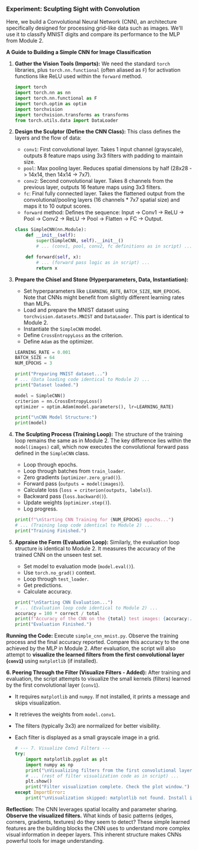 ### Experiment: Sculpting Sight with Convolution

Here, we build a Convolutional Neural Network (CNN), an architecture specifically designed for processing grid-like data such as images. We'll use it to classify MNIST digits and compare its performance to the MLP from Module 2.

**A Guide to Building a Simple CNN for Image Classification**

1.  **Gather the Vision Tools (Imports):**
    We need the standard `torch` libraries, plus `torch.nn.functional` (often aliased as `F`) for activation functions like ReLU used within the `forward` method.

    ```python
    import torch
    import torch.nn as nn
    import torch.nn.functional as F
    import torch.optim as optim
    import torchvision
    import torchvision.transforms as transforms
    from torch.utils.data import DataLoader
    ```

2.  **Design the Sculptor (Define the CNN Class):**
    This class defines the layers and the flow of data:

    - `conv1`: First convolutional layer. Takes 1 input channel (grayscale), outputs 8 feature maps using 3x3 filters with padding to maintain size.
    - `pool`: Max pooling layer. Reduces spatial dimensions by half (28x28 -> 14x14, then 14x14 -> 7x7).
    - `conv2`: Second convolutional layer. Takes 8 channels from the previous layer, outputs 16 feature maps using 3x3 filters.
    - `fc`: Final fully connected layer. Takes the flattened output from the convolutional/pooling layers (16 channels \* 7x7 spatial size) and maps it to 10 output scores.
    - `forward` method: Defines the sequence: Input -> Conv1 -> ReLU -> Pool -> Conv2 -> ReLU -> Pool -> Flatten -> FC -> Output.

    ```python
    class SimpleCNN(nn.Module):
        def __init__(self):
            super(SimpleCNN, self).__init__()
            # ... (conv1, pool, conv2, fc definitions as in script) ...

        def forward(self, x):
            # ... (forward pass logic as in script) ...
            return x
    ```

3.  **Prepare the Chisel and Stone (Hyperparameters, Data, Instantiation):**

    - Set hyperparameters like `LEARNING_RATE`, `BATCH_SIZE`, `NUM_EPOCHS`. Note that CNNs might benefit from slightly different learning rates than MLPs.
    - Load and prepare the MNIST dataset using `torchvision.datasets.MNIST` and `DataLoader`. This part is identical to Module 2.
    - Instantiate the `SimpleCNN` model.
    - Define `CrossEntropyLoss` as the criterion.
    - Define `Adam` as the optimizer.

    ```python
    LEARNING_RATE = 0.001
    BATCH_SIZE = 64
    NUM_EPOCHS = 3

    print("Preparing MNIST dataset...")
    # ... (Data loading code identical to Module 2) ...
    print("Dataset loaded.")

    model = SimpleCNN()
    criterion = nn.CrossEntropyLoss()
    optimizer = optim.Adam(model.parameters(), lr=LEARNING_RATE)

    print("\nCNN Model Structure:")
    print(model)
    ```

4.  **The Sculpting Process (Training Loop):**
    The structure of the training loop remains the same as in Module 2. The key difference lies within the `model(images)` call, which now executes the convolutional forward pass defined in the `SimpleCNN` class.

    - Loop through epochs.
    - Loop through batches from `train_loader`.
    - Zero gradients (`optimizer.zero_grad()`).
    - Forward pass (`outputs = model(images)`).
    - Calculate loss (`loss = criterion(outputs, labels)`).
    - Backward pass (`loss.backward()`).
    - Update weights (`optimizer.step()`).
    - Log progress.

    ```python
    print(f"\nStarting CNN Training for {NUM_EPOCHS} epochs...")
    # ... (Training loop code identical to Module 2) ...
    print("Training Finished.")
    ```

5.  **Appraise the Form (Evaluation Loop):**
    Similarly, the evaluation loop structure is identical to Module 2. It measures the accuracy of the trained CNN on the unseen test set.

    - Set model to evaluation mode (`model.eval()`).
    - Use `torch.no_grad()` context.
    - Loop through `test_loader`.
    - Get predictions.
    - Calculate accuracy.

    ```python
    print("\nStarting CNN Evaluation...")
    # ... (Evaluation loop code identical to Module 2) ...
    accuracy = 100 * correct / total
    print(f"Accuracy of the CNN on the {total} test images: {accuracy:.2f} %")
    print("Evaluation Finished.")
    ```

**Running the Code:**
Execute `simple_cnn_mnist.py`. Observe the training process and the final accuracy reported. Compare this accuracy to the one achieved by the MLP in Module 2. After evaluation, the script will also attempt to **visualize the learned filters from the first convolutional layer (`conv1`)** using `matplotlib` (if installed).

**6. Peering Through the Filter (Visualize Filters - Added):**
After training and evaluation, the script attempts to visualize the small kernels (filters) learned by the first convolutional layer (`conv1`).

- It requires `matplotlib` and `numpy`. If not installed, it prints a message and skips visualization.
- It retrieves the weights from `model.conv1`.
- The filters (typically 3x3) are normalized for better visibility.
- Each filter is displayed as a small grayscale image in a grid.

  ```python
  # --- 7. Visualize Conv1 Filters ---
  try:
      import matplotlib.pyplot as plt
      import numpy as np
      print("\nVisualizing filters from the first convolutional layer...")
      # ... (rest of filter visualization code as in script) ...
      plt.show()
      print("Filter visualization complete. Check the plot window.")
  except ImportError:
      print("\nVisualization skipped: matplotlib not found. Install it...")
  ```

**Reflection:**
The CNN leverages spatial locality and parameter sharing. **Observe the visualized filters.** What kinds of basic patterns (edges, corners, gradients, textures) do they seem to detect? These simple learned features are the building blocks the CNN uses to understand more complex visual information in deeper layers. This inherent structure makes CNNs powerful tools for image understanding.
